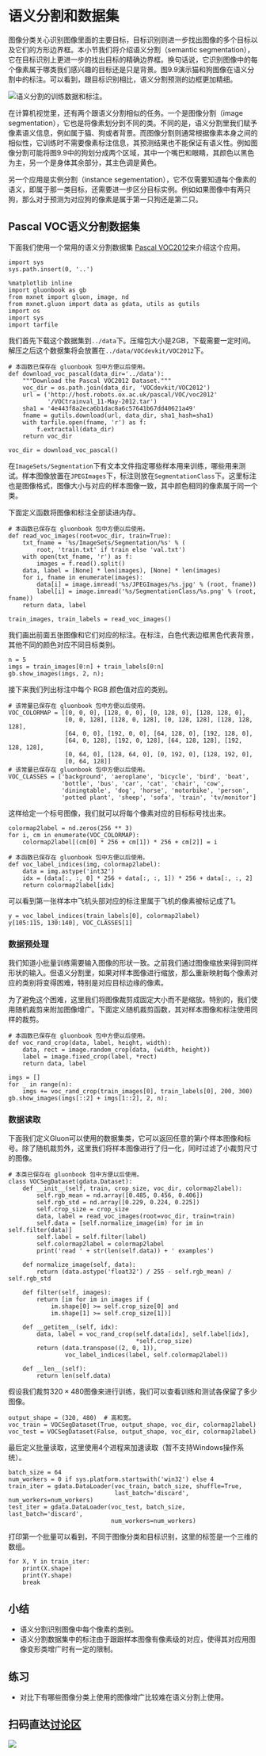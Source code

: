 # 语义分割和数据集

图像分类关心识别图像里面的主要目标，目标识别则进一步找出图像的多个目标以及它们的方形边界框。本小节我们将介绍语义分割（semantic segmentation），它在目标识别上更进一步的找出目标的精确边界框。换句话说，它识别图像中的每个像素属于哪类我们感兴趣的目标还是只是背景。图9.9演示猫和狗图像在语义分割中的标注。可以看到，跟目标识别相比，语义分割预测的边框更加精细。

![语义分割的训练数据和标注。](../img/segmentation.svg)

在计算机视觉里，还有两个跟语义分割相似的任务。一个是图像分割（image segmentation），它也是将像素划分到不同的类。不同的是，语义分割里我们赋予像素语义信息，例如属于猫、狗或者背景。而图像分割则通常根据像素本身之间的相似性，它训练时不需要像素标注信息，其预测结果也不能保证有语义性。例如图像分割可能将图9.9中的狗划分成两个区域，其中一个嘴巴和眼睛，其颜色以黑色为主，另一个是身体其余部分，其主色调是黄色。

另一个应用是实例分割（instance segementation），它不仅需要知道每个像素的语义，即属于那一类目标，还需要进一步区分目标实例。例如如果图像中有两只狗，那么对于预测为对应狗的像素是属于第一只狗还是第二只。

## Pascal VOC语义分割数据集

下面我们使用一个常用的语义分割数据集
[Pascal VOC2012](http://host.robots.ox.ac.uk/pascal/VOC/voc2012/)来介绍这个应用。

```{.python .input  n=1}
import sys
sys.path.insert(0, '..')

%matplotlib inline
import gluonbook as gb
from mxnet import gluon, image, nd
from mxnet.gluon import data as gdata, utils as gutils
import os
import sys
import tarfile
```

我们首先下载这个数据集到`../data`下。压缩包大小是2GB，下载需要一定时间。解压之后这个数据集将会放置在`../data/VOCdevkit/VOC2012`下。

```{.python .input  n=2}
# 本函数已保存在 gluonbook 包中方便以后使用。
def download_voc_pascal(data_dir='../data'):
    """Download the Pascal VOC2012 Dataset."""
    voc_dir = os.path.join(data_dir, 'VOCdevkit/VOC2012')
    url = ('http://host.robots.ox.ac.uk/pascal/VOC/voc2012'
           '/VOCtrainval_11-May-2012.tar')
    sha1 = '4e443f8a2eca6b1dac8a6c57641b67dd40621a49'
    fname = gutils.download(url, data_dir, sha1_hash=sha1)
    with tarfile.open(fname, 'r') as f:
        f.extractall(data_dir)
    return voc_dir

voc_dir = download_voc_pascal()
```

在`ImageSets/Segmentation`下有文本文件指定哪些样本用来训练，哪些用来测试。样本图像放置在`JPEGImages`下，标注则放在`SegmentationClass`下。这里标注也是图像格式，图像大小与对应的样本图像一致，其中颜色相同的像素属于同一个类。

下面定义函数将图像和标注全部读进内存。

```{.python .input  n=3}
# 本函数已保存在 gluonbook 包中方便以后使用。
def read_voc_images(root=voc_dir, train=True):
    txt_fname = '%s/ImageSets/Segmentation/%s' % (
        root, 'train.txt' if train else 'val.txt')
    with open(txt_fname, 'r') as f:
        images = f.read().split()
    data, label = [None] * len(images), [None] * len(images)
    for i, fname in enumerate(images):
        data[i] = image.imread('%s/JPEGImages/%s.jpg' % (root, fname))
        label[i] = image.imread('%s/SegmentationClass/%s.png' % (root, fname))
    return data, label

train_images, train_labels = read_voc_images()
```

我们画出前面五张图像和它们对应的标注。在标注，白色代表边框黑色代表背景，其他不同的颜色对应不同目标类别。

```{.python .input  n=4}
n = 5
imgs = train_images[0:n] + train_labels[0:n]
gb.show_images(imgs, 2, n);
```

接下来我们列出标注中每个 RGB 颜色值对应的类别。

```{.python .input  n=5}
# 该常量已保存在 gluonbook 包中方便以后使用。
VOC_COLORMAP = [[0, 0, 0], [128, 0, 0], [0, 128, 0], [128, 128, 0],
                [0, 0, 128], [128, 0, 128], [0, 128, 128], [128, 128, 128],
                [64, 0, 0], [192, 0, 0], [64, 128, 0], [192, 128, 0],
                [64, 0, 128], [192, 0, 128], [64, 128, 128], [192, 128, 128],
                [0, 64, 0], [128, 64, 0], [0, 192, 0], [128, 192, 0],
                [0, 64, 128]]
# 该常量已保存在 gluonbook 包中方便以后使用。
VOC_CLASSES = ['background', 'aeroplane', 'bicycle', 'bird', 'boat',
               'bottle', 'bus', 'car', 'cat', 'chair', 'cow',
               'diningtable', 'dog', 'horse', 'motorbike', 'person',
               'potted plant', 'sheep', 'sofa', 'train', 'tv/monitor']
```

这样给定一个标号图像，我们就可以将每个像素对应的目标标号找出来。

```{.python .input  n=6}
colormap2label = nd.zeros(256 ** 3)
for i, cm in enumerate(VOC_COLORMAP):
    colormap2label[(cm[0] * 256 + cm[1]) * 256 + cm[2]] = i

# 本函数已保存在 gluonbook 包中方便以后使用。
def voc_label_indices(img, colormap2label):
    data = img.astype('int32')
    idx = (data[:, :, 0] * 256 + data[:, :, 1]) * 256 + data[:, :, 2]
    return colormap2label[idx]
```

可以看到第一张样本中飞机头部对应的标注里属于飞机的像素被标记成了1。

```{.python .input  n=7}
y = voc_label_indices(train_labels[0], colormap2label)
y[105:115, 130:140], VOC_CLASSES[1]
```

### 数据预处理

我们知道小批量训练需要输入图像的形状一致。之前我们通过图像缩放来得到同样形状的输入。但语义分割里，如果对样本图像进行缩放，那么重新映射每个像素对应的类别将变得困难，特别是对应目标边缘的像素。

为了避免这个困难，这里我们将图像裁剪成固定大小而不是缩放。特别的，我们使用随机裁剪来附加图像增广。下面定义随机裁剪函数，其对样本图像和标注使用同样的裁剪。

```{.python .input  n=8}
# 本函数已保存在 gluonbook 包中方便以后使用。
def voc_rand_crop(data, label, height, width):
    data, rect = image.random_crop(data, (width, height))
    label = image.fixed_crop(label, *rect)
    return data, label

imgs = []
for _ in range(n):
    imgs += voc_rand_crop(train_images[0], train_labels[0], 200, 300)
gb.show_images(imgs[::2] + imgs[1::2], 2, n);
```

### 数据读取

下面我们定义Gluon可以使用的数据集类，它可以返回任意的第$i$个样本图像和标号。除了随机裁剪外，这里我们将样本图像进行了归一化，同时过滤了小裁剪尺寸的图像。

```{.python .input  n=9}
# 本类已保存在 gluonbook 包中方便以后使用。
class VOCSegDataset(gdata.Dataset):
    def __init__(self, train, crop_size, voc_dir, colormap2label):
        self.rgb_mean = nd.array([0.485, 0.456, 0.406])
        self.rgb_std = nd.array([0.229, 0.224, 0.225])
        self.crop_size = crop_size        
        data, label = read_voc_images(root=voc_dir, train=train)
        self.data = [self.normalize_image(im) for im in self.filter(data)]
        self.label = self.filter(label)
        self.colormap2label = colormap2label
        print('read ' + str(len(self.data)) + ' examples')
        
    def normalize_image(self, data):
        return (data.astype('float32') / 255 - self.rgb_mean) / self.rgb_std
    
    def filter(self, images):
        return [im for im in images if (
            im.shape[0] >= self.crop_size[0] and
            im.shape[1] >= self.crop_size[1])]

    def __getitem__(self, idx):
        data, label = voc_rand_crop(self.data[idx], self.label[idx],
                                    *self.crop_size)
        return (data.transpose((2, 0, 1)),
                voc_label_indices(label, self.colormap2label))

    def __len__(self):
        return len(self.data)
```

假设我们裁剪$320\times 480$图像来进行训练，我们可以查看训练和测试各保留了多少图像。

```{.python .input  n=10}
output_shape = (320, 480)  # 高和宽。
voc_train = VOCSegDataset(True, output_shape, voc_dir, colormap2label)
voc_test = VOCSegDataset(False, output_shape, voc_dir, colormap2label)
```

最后定义批量读取，这里使用4个进程来加速读取（暂不支持Windows操作系统）。

```{.python .input  n=11}
batch_size = 64
num_workers = 0 if sys.platform.startswith('win32') else 4
train_iter = gdata.DataLoader(voc_train, batch_size, shuffle=True,
                              last_batch='discard', num_workers=num_workers)
test_iter = gdata.DataLoader(voc_test, batch_size, last_batch='discard',
                             num_workers=num_workers)
```

打印第一个批量可以看到，不同于图像分类和目标识别，这里的标签是一个三维的数组。

```{.python .input  n=12}
for X, Y in train_iter:
    print(X.shape)
    print(Y.shape)
    break
```

## 小结

* 语义分割识别图像中每个像素的类别。
* 语义分割数据集中的标注由于跟跟样本图像有像素级的对应，使得其对应用图像变形类增广时有一定的限制。

## 练习

* 对比下有哪些图像分类上使用的图像增广比较难在语义分割上使用。

## 扫码直达[讨论区](https://discuss.gluon.ai/t/topic/7218)

![](../img/qr_semantic-segmentation-and-dataset.svg)
